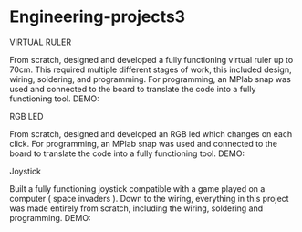 # Engineering-projects3
VIRTUAL RULER

From scratch, designed and developed a fully functioning virtual ruler up to 70cm.
This required multiple different stages of work, this included design, wiring, soldering, and programming.
For programming, an MPlab snap was used and connected to the board to translate the code into a fully functioning tool.
DEMO: 


RGB LED

From scratch, designed and developed an RGB led which changes on each click.
For programming, an MPlab snap was used and connected to the board to translate the code into a fully functioning tool.
DEMO:

Joystick

Built a fully functioning joystick compatible with a game played on a computer ( space invaders ).
Down to the wiring, everything in this project was made entirely from scratch, including the wiring, soldering and programming.
DEMO:
